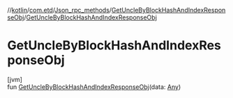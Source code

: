 //[kotlin](../../../../index.md)/[com.etd](../../index.md)/[Json_rpc_methods](../index.md)/[GetUncleByBlockHashAndIndexResponseObj](index.md)/[GetUncleByBlockHashAndIndexResponseObj](-get-uncle-by-block-hash-and-index-response-obj.md)

# GetUncleByBlockHashAndIndexResponseObj

[jvm]\
fun [GetUncleByBlockHashAndIndexResponseObj](-get-uncle-by-block-hash-and-index-response-obj.md)(data: [Any](https://kotlinlang.org/api/latest/jvm/stdlib/kotlin/-any/index.html))
